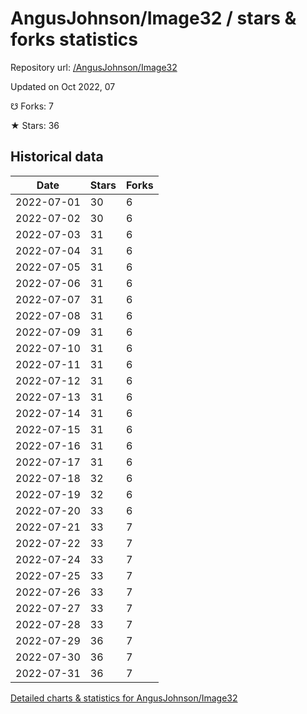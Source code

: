 # AngusJohnson/Image32 / stars & forks statistics

Repository url: [/AngusJohnson/Image32](https://github.com/AngusJohnson/Image32)

Updated on Oct 2022, 07

☋ Forks: 7

★ Stars: 36

## Historical data
| Date | Stars | Forks |
|------|-------|-------|
| 2022-07-01 | 30 | 6 | 
| 2022-07-02 | 30 | 6 | 
| 2022-07-03 | 31 | 6 | 
| 2022-07-04 | 31 | 6 | 
| 2022-07-05 | 31 | 6 | 
| 2022-07-06 | 31 | 6 | 
| 2022-07-07 | 31 | 6 | 
| 2022-07-08 | 31 | 6 | 
| 2022-07-09 | 31 | 6 | 
| 2022-07-10 | 31 | 6 | 
| 2022-07-11 | 31 | 6 | 
| 2022-07-12 | 31 | 6 | 
| 2022-07-13 | 31 | 6 | 
| 2022-07-14 | 31 | 6 | 
| 2022-07-15 | 31 | 6 | 
| 2022-07-16 | 31 | 6 | 
| 2022-07-17 | 31 | 6 | 
| 2022-07-18 | 32 | 6 | 
| 2022-07-19 | 32 | 6 | 
| 2022-07-20 | 33 | 6 | 
| 2022-07-21 | 33 | 7 | 
| 2022-07-22 | 33 | 7 | 
| 2022-07-24 | 33 | 7 | 
| 2022-07-25 | 33 | 7 | 
| 2022-07-26 | 33 | 7 | 
| 2022-07-27 | 33 | 7 | 
| 2022-07-28 | 33 | 7 | 
| 2022-07-29 | 36 | 7 | 
| 2022-07-30 | 36 | 7 | 
| 2022-07-31 | 36 | 7 | 


[Detailed charts & statistics for AngusJohnson/Image32](https://reviewgithub.com/rep/AngusJohnson/Image32)
